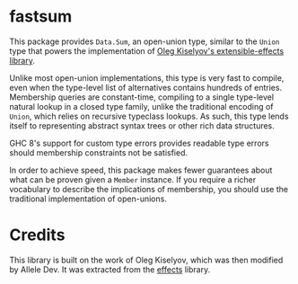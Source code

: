 # fastsum

This package provides `Data.Sum`, an open-union type, similar to the `Union` type that powers the implementation of [Oleg Kiselyov's extensible-effects library](http://okmij.org/ftp/Haskell/extensible/).

Unlike most open-union implementations, this type is very fast to compile, even when the type-level list of alternatives contains hundreds of entries. Membership queries are constant-time, compiling to a single type-level natural lookup in a closed type family, unlike the traditional encoding of `Union`, which relies on recursive typeclass lookups. As such, this type lends itself to representing abstract syntax trees or other rich data structures. 

GHC 8's support for custom type errors provides readable type errors should membership constraints not be satisfied.

In order to achieve speed, this package makes fewer guarantees about what can be proven given a `Member` instance. If you require a richer vocabulary to describe the implications of membership, you should use the traditional implementation of open-unions.

# Credits

This library is built on the work of Oleg Kiselyov, which was then modified by Allele Dev. It was extracted from the [effects](https://github.com/joshvera/effects/) library.
